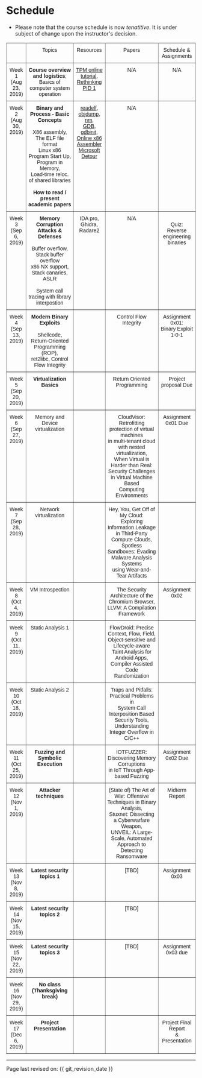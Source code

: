 # Schedule

* Please note that the course schedule is now *tenatitive*. It is under subject of
  change upon the instructor's decision.
<style type="text/css">
.tg  {border-collapse:collapse;border-spacing:0;}
.tg td{font-family:Arial, sans-serif;font-size:14px;padding:10px 5px;border-style:solid;border-width:1px;overflow:hidden;word-break:normal;border-color:black;}
.tg th{font-family:Arial, sans-serif;font-size:14px;font-weight:normal;padding:10px 5px;border-style:solid;border-width:1px;overflow:hidden;word-break:normal;border-color:black;}
.tg .tg-c3ow{border-color:inherit;text-align:center;vertical-align:top}
</style>
<table class="tg">
  <tr>
    <th class="tg-c3ow"></th>
    <th class="tg-c3ow">Topics</th>
    <th class="tg-c3ow">Resources</th>
    <th class="tg-c3ow">Papers</th>
    <th class="tg-c3ow">Schedule &amp; <br>Assignments<br></th>
  </tr>
  <tr>
    <td class="tg-c3ow">Week 1 <br>(Aug 23, 2019)</td>
    <td class="tg-c3ow"><span style="font-weight:bold">Course overview and logistics</span>; <br>Basics of computer system operation</td>
    <td class="tg-c3ow"><a href="https://tmp/">TPM online tutorial</a>, <br><a href="https://tmplink/">Rethinking PID 1</a></td>
    <td class="tg-c3ow">N/A</td>
    <td class="tg-c3ow">N/A</td>
  </tr>
  <tr>
    <td class="tg-c3ow">Week 2<br>(Aug 30, 2019)</td>
    <td class="tg-c3ow"><span style="font-weight:bold">Binary and Process - Basic Concepts</span><br><br>X86 assembly, The ELF file  format<br>Linux x86 Program Start Up, <br>Program in Memory,<br>Load-time reloc. of shared libraries<br><br><span style="font-weight:bold">How to read / present academic papers</span></td>
    <td class="tg-c3ow"><a href="http://readelf/">readelf</a>, <a href="http://objdump/">objdump</a>, <br><a href="http://todo/">nm</a>, <br><a href="http://gdb/">GDB</a>, <a href="http://gdbinit/">gdbinit</a>,<br><a href="https://defuse.ca/online-x86-assembler.htm">Online x86 Assembler</a><br><a href="https://github.com/microsoft/detours">Microsoft Detour</a></td>
    <td class="tg-c3ow">N/A</td>
    <td class="tg-c3ow"></td>
  </tr>
  <tr>
    <td class="tg-c3ow">Week 3 <br>(Sep 6, 2019)</td>
    <td class="tg-c3ow"><span style="font-weight:bold">Memory Corruption Attacks &amp; Defenses</span><br><br>Buffer overflow, Stack buffer overflow<br>x86 NX support, Stack canaries, ASLR<br><br>System call tracing with library interpostion</td>
    <td class="tg-c3ow">IDA pro, Ghidra, <br>Radare2</td>
    <td class="tg-c3ow">N/A</td>
    <td class="tg-c3ow"><br>Quiz: Reverse engineering <br>binaries</td>
  </tr>
  <tr>
    <td class="tg-c3ow">Week 4 <br>(Sep 13, 2019)</td>
    <td class="tg-c3ow"><span style="font-weight:bold">Modern Binary Exploits</span><br><br>Shellcode, Return-Oriented Programming (ROP), <br>ret2libc, Control Flow Integrity</td>
    <td class="tg-c3ow"></td>
    <td class="tg-c3ow">Control Flow Integrity</td>
    <td class="tg-c3ow">Assignment 0x01: <br>Binary Exploit 1-0-1</td>
  </tr>
  <tr>
    <td class="tg-c3ow">Week 5 <br>(Sep 20, 2019)</td>
    <td class="tg-c3ow"><span style="font-weight:bold">Virtualization Basics</span></td>
    <td class="tg-c3ow"></td>
    <td class="tg-c3ow">Return Oriented Programming</td>
    <td class="tg-c3ow">Project proposal Due</td>
  </tr>
  <tr>
    <td class="tg-c3ow">Week 6 <br>(Sep 27, 2019)</td>
    <td class="tg-c3ow">Memory and Device virtualization</td>
    <td class="tg-c3ow"></td>
    <td class="tg-c3ow">CloudVisor: Retrofitting protection of virtual machines <br>in multi-tenant cloud with nested virtualization, <br>When Virtual is Harder than Real: <br>Security Challenges in Virtual Machine Based <br>Computing Environments</td>
    <td class="tg-c3ow">Assignment 0x01 Due</td>
  </tr>
  <tr>
    <td class="tg-c3ow">Week 7 <br>(Sep 28, 2019)</td>
    <td class="tg-c3ow">Network virtualization</td>
    <td class="tg-c3ow"></td>
    <td class="tg-c3ow">Hey, You, Get Off of My Cloud: <br>Exploring Information Leakage in Third-Party Compute Clouds, <br>Spotless Sandboxes: Evading Malware Analysis Systems <br>using Wear-and-Tear Artifacts</td>
    <td class="tg-c3ow"></td>
  </tr>
  <tr>
    <td class="tg-c3ow">Week 8 <br>(Oct 4, 2019)</td>
    <td class="tg-c3ow">VM Introspection</td>
    <td class="tg-c3ow"></td>
    <td class="tg-c3ow">The Security Architecture of the Chromium Browser,<br>LLVM: A Compilation Framework</td>
    <td class="tg-c3ow">Assignment 0x02</td>
  </tr>
  <tr>
    <td class="tg-c3ow">Week 9 <br>(Oct 11, 2019)</td>
    <td class="tg-c3ow">Static Analysis 1</td>
    <td class="tg-c3ow"></td>
    <td class="tg-c3ow">FlowDroid: Precise Context, Flow, Field, Object-sensitive and Lifecycle-aware <br>Taint Analysis for Android Apps,<br>Compiler Assisted Code Randomization</td>
    <td class="tg-c3ow"></td>
  </tr>
  <tr>
    <td class="tg-c3ow">Week 10 <br>(Oct 18, 2019)</td>
    <td class="tg-c3ow">Static Analysis 2</td>
    <td class="tg-c3ow"></td>
    <td class="tg-c3ow">Traps and Pitfalls: Practical Problems in <br>System Call Interposition Based Security Tools,<br>Understanding Integer Overflow in C/C++</td>
    <td class="tg-c3ow"></td>
  </tr>
  <tr>
    <td class="tg-c3ow">Week 11 <br>(Oct 25, 2019)</td>
    <td class="tg-c3ow"><span style="font-weight:bold">Fuzzing and Symbolic Execution</span></td>
    <td class="tg-c3ow"></td>
    <td class="tg-c3ow">IOTFUZZER: Discovering Memory Corruptions <br>in IoT Through App-based Fuzzing</td>
    <td class="tg-c3ow">Assignment 0x02 Due</td>
  </tr>
  <tr>
    <td class="tg-c3ow">Week 12 <br>(Nov 1, 2019)</td>
    <td class="tg-c3ow"><span style="font-weight:bold">Attacker techniques</span></td>
    <td class="tg-c3ow"></td>
    <td class="tg-c3ow">(State of) The Art of War: Offensive Techniques in Binary Analysis,<br>Stuxnet: Dissecting a Cyberwarfare Weapon,<br>UNVEIL: A Large-Scale, Automated Approach to Detecting Ransomware</td>
    <td class="tg-c3ow">Midterm Report</td>
  </tr>
  <tr>
    <td class="tg-c3ow">Week 13 <br>(Nov 8, 2019)</td>
    <td class="tg-c3ow"><span style="font-weight:bold">Latest security topics 1</span></td>
    <td class="tg-c3ow"></td>
    <td class="tg-c3ow">[TBD]</td>
    <td class="tg-c3ow">Assignment 0x03</td>
  </tr>
  <tr>
    <td class="tg-c3ow">Week 14 <br>(Nov 15, 2019)</td>
    <td class="tg-c3ow"><span style="font-weight:bold">Latest security topics  2</span></td>
    <td class="tg-c3ow"></td>
    <td class="tg-c3ow">[TBD]</td>
    <td class="tg-c3ow"></td>
  </tr>
  <tr>
    <td class="tg-c3ow">Week 15<br>(Nov 22, 2019)</td>
    <td class="tg-c3ow"><span style="font-weight:bold">Latest security topics 3</span></td>
    <td class="tg-c3ow"></td>
    <td class="tg-c3ow">[TBD]</td>
    <td class="tg-c3ow">Assignment 0x03 due</td>
  </tr>
  <tr>
    <td class="tg-c3ow">Week 16<br>(Nov 29, 2019)</td>
    <td class="tg-c3ow"><span style="font-weight:bold">No class (Thanksgiving break)</span></td>
    <td class="tg-c3ow"></td>
    <td class="tg-c3ow"></td>
    <td class="tg-c3ow"></td>
  </tr>
  <tr>
    <td class="tg-c3ow">Week 17<br>(Dec 6, 2019)</td>
    <td class="tg-c3ow"><span style="font-weight:bold">Project Presentation</span></td>
    <td class="tg-c3ow"></td>
    <td class="tg-c3ow"></td>
    <td class="tg-c3ow">Project Final Report <br>&amp; Presentation</td>
  </tr>
</table>

----
Page last revised on: {{ git_revision_date }}